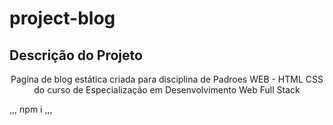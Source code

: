 # project-blog

## Descrição do Projeto
<p align="center">Pagína de blog estática criada para disciplina de Padroes WEB - HTML CSS
do curso de Especialização em Desenvolvimento Web Full Stack
</p>

,,,
npm i
,,,
